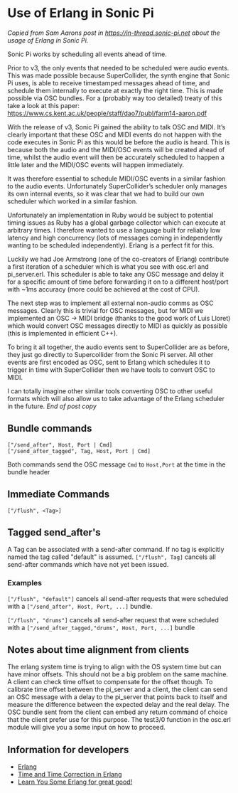 # Use of Erlang in Sonic Pi

*Copied from Sam Aarons post in <https://in-thread.sonic-pi.net> about the usage of
Erlang in Sonic Pi.*

Sonic Pi works by scheduling all events ahead of time.

Prior to v3, the only events that needed to be scheduled were audio events.
This was made possible because SuperCollider, the synth engine that Sonic Pi
uses, is able to receive timestamped messages ahead of time, and schedule them
internally to execute at exactly the right time. This is made possible via OSC
bundles. For a (probably way too detailed) treaty of this take a look at this
paper: <https://www.cs.kent.ac.uk/people/staff/dao7/publ/farm14-aaron.pdf>

With the release of v3, Sonic Pi gained the ability to talk OSC and MIDI. It’s
clearly important that these OSC and MIDI events do not happen with the code
executes in Sonic Pi as this would be before the audio is heard. This is because
both the audio and the MIDI/OSC events will be created ahead of time, whilst the
audio event will then be accurately scheduled to happen a little later and the
MIDI/OSC events will happen immediately.

It was therefore essential to schedule MIDI/OSC events in a similar fashion to
the audio events. Unfortunately SuperCollider’s scheduler only manages its own
internal events, so it was clear that we had to build our own scheduler which
worked in a similar fashion.

Unfortunately an implementation in Ruby would be subject to potential timing
issues as Ruby has a global garbage collector which can execute at arbitrary
times. I therefore wanted to use a language built for reliably low latency and
high concurrency (lots of messages coming in independently wanting to be
scheduled independently). Erlang is a perfect fit for this.

Luckily we had Joe Armstrong (one of the co-creators of Erlang) contribute a
first iteration of a scheduler which is what you see with osc.erl and
pi_server.erl. This scheduler is able to take any OSC message and delay it for a
specific amount of time before forwarding it on to a different host/port with
~1ms accuracy (more could be achieved at the cost of CPU).

The next step was to implement all external non-audio comms as OSC messages.
Clearly this is trivial for OSC messages, but for MIDI we implemented an
OSC -> MIDI bridge (thanks to the good work of Luis Lloret) which would convert
OSC messages directly to MIDI as quickly as possible (this is implemented in
efficient C++).

To bring it all together, the audio events sent to SuperCollider are as before,
they just go directly to Supercollider from the Sonic Pi server. All other
events are first encoded as OSC, sent to Erlang which schedules it to trigger
in time with SuperCollider then we have tools to convert OSC to MIDI.

I can totally imagine other similar tools converting OSC to other useful formats
which will also allow us to take advantage of the Erlang scheduler in the future.
*End of post copy*

## Bundle commands

```text
["/send_after", Host, Port | Cmd]
["/send_after_tagged", Tag, Host, Port | Cmd]
```

Both commands send the OSC message `Cmd` to `Host,Port` at the time in the
bundle header

## Immediate Commands

```text
["/flush", <Tag>]
```

## Tagged send_after's

A Tag can be associated with a send-after command.
If no tag is explicitly named the tag called "default" is assumed.
`["/flush", Tag]` cancels all send-after commands which have not yet been
issued.

### Examples

`["/flush", "default"]`
cancels all send-after requests that were scheduled with a
`["/send_after", Host, Port, ...]` bundle.

`["/flush", "drums"]`
cancels all send-after request that were scheduled with a
`["/send_after_tagged,"drums", Host, Port, ...]` bundle

## Notes about time alignment from clients

The erlang system time is trying to align with the OS system time but can have
minor offsets. This should not be a big problem on the same machine. A client
can check time offset to compensate for the offset though.
To calibrate time offset between the pi_server and a client, the client
can send an OSC message with a delay to the pi_server that points back to
itself and measure the difference between the expected delay and the
real delay. The OSC bundle sent from the client can embed any return
command of choice that the client prefer use for this purpose.
The test3/0 function in the osc.erl module will give you a some input on how to
proceed.

## Information for developers

* [Erlang](http://www.erlang.org/)
* [Time and Time Correction in Erlang](http://erlang.org/doc/apps/erts/time_correction.html)
* [Learn You Some Erlang for great good!](https://learnyousomeerlang.com/)
